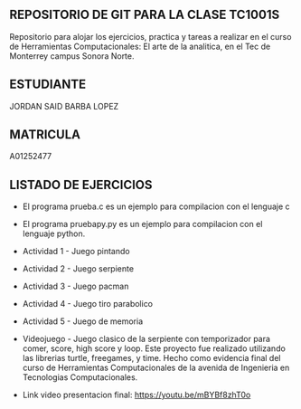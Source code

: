 ## REPOSITORIO DE GIT PARA LA CLASE TC1001S
Repositorio para alojar los ejercicios, practica y tareas a realizar en el curso de Herramientas Computacionales: El arte de la analitica, en el Tec de Monterrey campus Sonora Norte.

## ESTUDIANTE
JORDAN SAID BARBA LOPEZ

## MATRICULA
A01252477

## LISTADO DE EJERCICIOS
* El programa prueba.c es un ejemplo para compilacion con el lenguaje c

* El programa pruebapy.py es un ejemplo para compilacion con el lenguaje python.

* Actividad 1 - Juego pintando

* Actividad 2 - Juego serpiente

* Actividad 3 - Juego pacman

* Actividad 4 - Juego tiro parabolico

* Actividad 5 - Juego de memoria

* Videojuego - Juego clasico de la serpiente con temporizador para comer, score, high score y loop. Este proyecto fue realizado utilizando las librerias turtle, freegames, y time. Hecho como evidencia final del curso de Herramientas Computacionales de la avenida de Ingenieria en Tecnologias Computacionales.

* Link video presentacion final: https://youtu.be/mBYBf8zhT0o